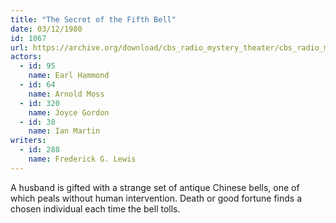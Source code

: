 ```yaml
---
title: "The Secret of the Fifth Bell"
date: 03/12/1980
id: 1067
url: https://archive.org/download/cbs_radio_mystery_theater/cbs_radio_mystery_theater-1051-1100.zip/cbs_radio_mystery_theater-1051-1100%2Fcbsrmt_1067_the_secret_of_the_fifth_bell.mp3
actors:  
  - id: 95
    name: Earl Hammond  
  - id: 64
    name: Arnold Moss  
  - id: 320
    name: Joyce Gordon  
  - id: 38
    name: Ian Martin
writers:  
  - id: 288
    name: Frederick G. Lewis
---
```

A husband is gifted with a strange set of antique Chinese bells, one of which peals without human intervention. Death or good fortune finds a chosen individual each time the bell tolls.